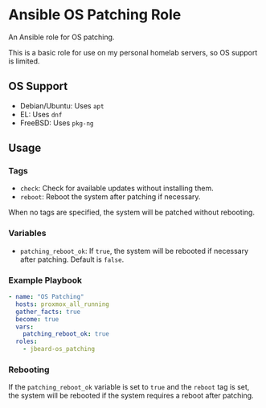 # Ansible OS Patching Role

An Ansible role for OS patching.

This is a basic role for use on my personal homelab servers, so OS support is
limited.

## OS Support

* Debian/Ubuntu: Uses `apt`
* EL: Uses `dnf`
* FreeBSD: Uses `pkg-ng`

## Usage

### Tags

- `check`: Check for available updates without installing them.
- `reboot`: Reboot the system after patching if necessary.

When no tags are specified, the system will be patched without rebooting.

### Variables

- `patching_reboot_ok`: If `true`, the system will be rebooted if necessary
  after patching. Default is `false`.

### Example Playbook

```yaml
- name: "OS Patching"
  hosts: proxmox_all_running
  gather_facts: true
  become: true
  vars:
    patching_reboot_ok: true
  roles:
    - jbeard-os_patching
```

### Rebooting

If the `patching_reboot_ok` variable is set to `true` and the `reboot` tag is
set, the system will be rebooted if the system requires a reboot after
patching.
